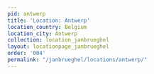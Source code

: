 ```yaml
---
pid: antwerp
title: 'Location: Antwerp'
location_country: Belgium
location_city: Antwerp
collection: location_janbrueghel
layout: locationpage_janbrueghel
order: '004'
permalink: "/janbrueghel/locations/antwerp/"
---
```


